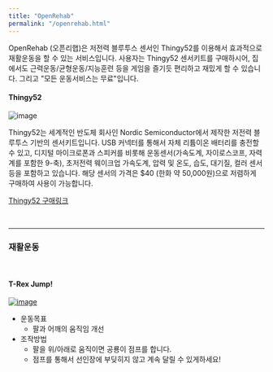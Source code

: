 ```yaml
---
title: "OpenRehab"
permalink: "/openrehab.html"
---
```


OpenRehab (오픈리햅)은 저전력 블루투스 센서인 Thingy52를 이용해서 효과적으로 재활운동을 할 수 있는 서비스입니다. 사용자는 Thingy52 센서키트를 구매하시어, 집에서도 근력운동/균형운동/지능훈련 등을 게임을 즐기듯 편리하고 재밌게 할 수 있습니다. 그리고 "모든 운동서비스는 무료"입니다.

#### Thingy52

![image](https://user-images.githubusercontent.com/56623134/75439831-e2523f80-599d-11ea-884f-b4146dd2b7cd.png)

Thingy52는 세계적인 반도체 회사인 Nordic Semiconductor에서 제작한 저전력 블루투스 기반의 센서키트입니다. USB 커넥터를 통해서 자체 리튬이온 배터리를 충전할 수 있고, 디지털 마이크로폰과 스피커를 비롯해 운동센서(가속도계, 자이로스코프, 자력계를 포함한 9-축), 초저전력 웨이크업 가속도계, 압력 및 온도, 습도, 대기질, 컬러 센서 등을 포함하고 있습니다. 해당 센서의 가격은 $40 (한화 약 50,000원)으로 저렴하게 구매하여 사용이 가능합니다.

[Thingy52 구매링크](https://kr.mouser.com/m_new/nordic-semiconductor/nordic-thingy-52)

<br>

-------------

### 재활운동
<br>

#### T-Rex Jump!

[![image](https://user-images.githubusercontent.com/56623134/75441517-2430b500-59a1-11ea-9fa3-a5f869fad204.png)](https://regoresearch.github.io/openrehab/t-rex-jump)

  - 운동목표
     - 팔과 어깨의 움직임 개선
  - 조작방법
     - 팔을 위/아래로 움직이면 공룡이 점프를 합니다.
     - 점프를 통해서 선인장에 부딪히지 않고 계속 달릴 수 있게하세요!
